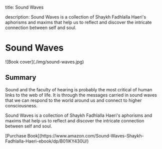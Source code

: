 title: Sound Waves

description: Sound Waves is a collection of Shaykh Fadhlalla Haeri's aphorisms and maxims that help us to reflect and discover the intricate connection between self and soul. 

# Sound Waves

<div markdown="1" class="cover-image">
![Book cover](./img/sound-waves.jpg)
</div>

## Summary

Sound and the faculty of hearing is probably the most critical of human links to the web of life. It is through the messages carried in sound waves that we can respond to the world around us and connect to higher consciousness.

Sound Waves is a collection of Shaykh Fadhlalla Haeri's aphorisms and maxims that help us to reflect and discover the intricate connection between self and soul. 

<div markdown="3" class="purchase-link">
[Purchase Book](https://www.amazon.com/Sound-Waves-Shaykh-Fadhlalla-Haeri-ebook/dp/B01IKY430U/)
</div>